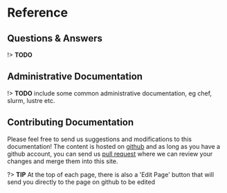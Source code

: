 # Reference

## Questions & Answers

!> __TODO__ 

## Administrative Documentation

!> __TODO__ include some common administrative documentation, eg chef, slurm, lustre etc.


## Contributing Documentation

Please feel free to send us suggestions and modifications to this documentation! The content is hosted on [github](https://github.com/slaclab/sdf-docs) and as long as you have a github account, you can send us [pull request](https://docs.github.com/en/github/collaborating-with-issues-and-pull-requests/creating-a-pull-request) where we can review your changes and merge them into this site.

?> __TIP__ At the top of each page, there is also a 'Edit Page' button that will send you directly to the page on github to be edited


